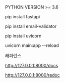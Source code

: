 PYTHON VERSION >= 3.6

pip install fastapi

pip install email-validator

pip install uvicorn

uvicorn main:app --reload

래퍼런스

http://127.0.0.1:8000/docs


http://127.0.0.1:8000/redoc
